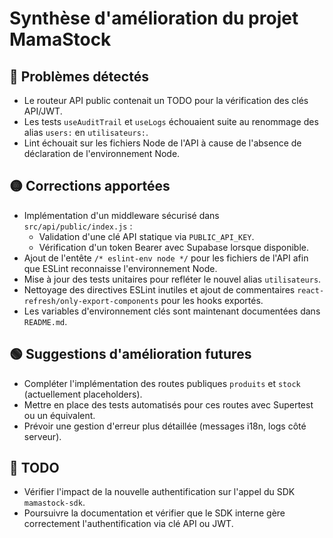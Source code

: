 # Synthèse d'amélioration du projet MamaStock

## 🔴 Problèmes détectés
- Le routeur API public contenait un TODO pour la vérification des clés API/JWT.
- Les tests `useAuditTrail` et `useLogs` échouaient suite au renommage des alias `users:` en `utilisateurs:`.
- Lint échouait sur les fichiers Node de l'API à cause de l'absence de déclaration de l'environnement Node.

## 🟡 Corrections apportées
- Implémentation d'un middleware sécurisé dans `src/api/public/index.js` :
  - Validation d'une clé API statique via `PUBLIC_API_KEY`.
  - Vérification d'un token Bearer avec Supabase lorsque disponible.
- Ajout de l'entête `/* eslint-env node */` pour les fichiers de l'API afin que ESLint reconnaisse l'environnement Node.
- Mise à jour des tests unitaires pour refléter le nouvel alias `utilisateurs`.
- Nettoyage des directives ESLint inutiles et ajout de commentaires
  `react-refresh/only-export-components` pour les hooks exportés.
- Les variables d'environnement clés sont maintenant documentées dans `README.md`.

## 🟢 Suggestions d'amélioration futures
- Compléter l'implémentation des routes publiques `produits` et `stock` (actuellement placeholders).
- Mettre en place des tests automatisés pour ces routes avec Supertest ou un équivalent.
- Prévoir une gestion d'erreur plus détaillée (messages i18n, logs côté serveur).

## 🔖 TODO
- Vérifier l'impact de la nouvelle authentification sur l'appel du SDK `mamastock-sdk`.
- Poursuivre la documentation et vérifier que le SDK interne gère correctement
  l'authentification via clé API ou JWT.
